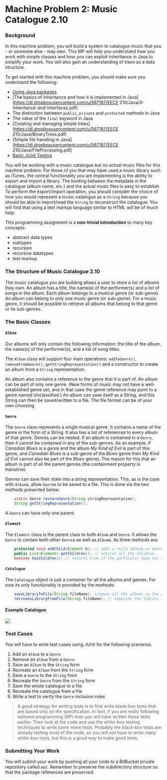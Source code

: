 Machine Problem 2: Music Catalogue 2.10
===


### Background

In this machine problem, you will build a system to catalogue music that you - or someone else - may own. This MP will help you understand how you work with simple classes and how you can exploit inheritance in Java to simplify your work. You will also gain an understanding of trees as a data structure.

To get started with this machine problem, you should make sure you understand the following:
+ [Using Java packages](http://docs.oracle.com/javase/tutorial/java/package/)
+ [The basics of inheritance and how it is implemented in Java](https://dl.dropboxusercontent.com/u/567187/EECE 210/Java/3-Inheritance-and-Interfaces.pdf)
+ The distinction between `public`, `private` and `protected` methods in Java
+ The value of the `final` keyword in Java
+ [Creating and managing simple trees](https://dl.dropboxusercontent.com/u/567187/EECE 210/Java/BinaryTrees.pdf)
+ [Simple file handling in Java](https://dl.dropboxusercontent.com/u/567187/EECE 210/Java/FileProcessing.pdf)
+ [Basic JUnit Testing](http://www.vogella.com/articles/JUnit/article.html)

You will be working with a music catalogue but no actual music files for this machine problem. For those of you that may have used a music library such as iTunes, the central functionality you are implementing is the ability to export and import a library. The binding between the metadata in the catalogue (album name, etc.) and the actual music files is easy to establish. To perform the export/import operation, you should consider the choice of how you would represent a music catalogue as a `String` because you should be able to import/read the `String` to reconstruct the catalogue. You will find that using a text markup language similar to HTML will be of much help.

This programming assignment is a **non-trivial introduction** to many key concepts:
+ abstract data types
+ subtypes
+ recursion
+ recursive datatypes
+ text markup

### The Structure of Music Catalogue 2.10

The music catalogue you are building allows a user to store a list of albums they own. An album has a title, the name(s) of the performer(s) and a list of songs in the album. Each album belongs to a musical genre (or sub-genre). An album can belong to only one music genre (or sub-genre). For a music genre, it should be possible to retrieve all albums that belong to that genre or its sub-genres.

### The Basic Classes

#### `Album`

Our albums will only contain the following information: the title of the album, the name(s) of the performer(s),  and a list of song titles.

The `Album` class will support four main operations: `addToGenre()`, `removeFromGenre()`, `getStringRepresentation()` and a constructor to create an album from a `String` representation.

An album also contains a reference to the genre that it is part of. An album can be part of only one genre. (New forms of music may not have a well-established genre yet, and in that case the genre reference may point to a genre named Unclassified.) An album can save itself as a String, and this String can then be saved/written to a file. The file format can be of your own choosing.

#### `Genre`

The `Genre` class represents a single musical genre. It contains a name of the genre in the form of a String. It also has a list of references to every album of that genre. Genres can be nested. If an album is contained in a `Genre`, then it cannot be contained in any of the sub-genres. As an example, if _Canadian Blues_ is a genre and the album _My Kind of Evil_ is part of this genre, and _Canadian Blues_ is a sub-genre of the _Blues_ genre then _My Kind of Evil_ cannot also be part of the _Blues_ genre). The reason for this that an album is part of all the parent genres (the containment property is transitive).

Genres can save their state into a string representation. This, as is the case with `Album`s, allow `Genre`s to be saved to a file. This is done via the two methods presented below:

```java
	static Genre restoreGenre(String stringRepresentation);
	String getStringRepresentation();
```

A `Genre` can have only one parent.

#### `Element`

The `Element` class is the parent class to both `Album` and `Genre`. It allows the `Genre` to contain both other `Genre`s as well as `Album`s. Its three methods are:

```java
	protected void addChild(Element b); // adds a child (Album or Genre) to this Element.
	public List<Element> getChildren(); // returns all the children.
	boolean hasChildren(); // returns true if the particular type can contain children.
```

#### `Catalogue`

The `Catalogue` object is just a container for all the albums and genres. For now its only functionality is provided by the methods:

```java
	saveLibraryToFile(String fileName); //saves all the albums in the given file
	recreateLibraryFromFile(String fileName); // rebuilds the library information from a file
```

#### Example Catalogue

<img src="https://dl.dropboxusercontent.com/u/567187/EECE%20210/Images/MP3/CatalogueExample.jpg" />

### Test Cases

You will have to write test cases using JUnit for the following scenarios.

1. Add an `Album` to a `Genre`
2. Remove an `Album` from a `Genre`
3. Save an `Album` to the `String` form
4. Recreate an `Album` from the `String` form
5. Save a `Genre` to the `String` from
6. Recreate the `Genre` from the `String` form
7. Save the whole catalogue to a file
8. Recreate the catalogue from a file
9. Write a test to verify the `Genre` inclusion rules

> A good strategy for writing tests is to first write black-box tests that are based only on the specification. In fact, if you are really following extreme programming (XP) then you will have written these tests earlier. Then look at the code and use the white-box testing techniques to write some more tests. Probably the black-box tests are already testing most of the code, so you will not have to write many white-box tests, but this is a good way to make good tests.

### Submitting Your Work

You will submit your work by pushing all your code to a BitBucket private repository called `mp2`. Remember to preserve the subdirectory structure so that the package references are preserved.
